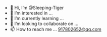 - 👋 Hi, I’m @Sleeping-Tiger
- 👀 I’m interested in ...
- 🌱 I’m currently learning ...
- 💞️ I’m looking to collaborate on ...
- 📫 How to reach me ...
917802652@qq.com

<!---
Sleeping-Tiger/Sleeping-Tiger is a ✨ special ✨ repository because its `README.md` (this file) appears on your GitHub profile.
You can click the Preview link to take a look at your changes.
--->
